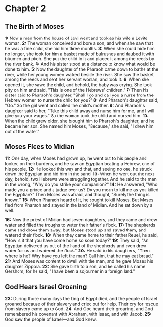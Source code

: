 # Chapter 2

## The Birth of Moses

**1:** Now a man from the house of Levi went and took as his wife a Levite woman.
**2:** The woman conceived and bore a son, and when she saw that he was a fine child, she hid him three months.
**3:** When she could hide him no longer, she took for him a basket made of bulrushes and daubed it with bitumen and pitch. She put the child in it and placed it among the reeds by the river bank.
**4:** And his sister stood at a distance to know what would be done to him.
**5:** Now the daughter of the Pharaoh came down to bathe at the river, while her young women walked beside the river. She saw the basket among the reeds and sent her servant woman, and took it.
**6:** When she opened it, she sawe the child, and behold, the baby was crying. She took pity on him and said, "This is one of the Hebrews' children."
**7:** Then his sister said to Pharaoh's daughter, "Shall I go and call you a nurse from the Hebrew women to nurse the child for you?"
**8:** And Pharaoh's daughter said, "Go." So the girl went and called the child's mother.
**9:** And Pharaoh's daughter said to her, "Take this child away and nurse him for me, and I will give you your wages." So the woman took the child and nursed him.
**10:** When the child grew older, she brought him to Pharaoh's daughter, and he became her son. She named him Moses, "Because," she said, "I drew him out of the water."

## Moses Flees to Midian

**11:** One day, when Moses had grown up, he went out to his people and looked on their burdens, and he saw an Egyptian beating a Hebrew, one of his people.
**12:** He looked this way and that, and seeing no one, he struck down the Egytpian and hid him in the sand.
**13:** When he went out the next day, behold, two Hebrews were struggling together. And he said to the man in the wrong, "Why do you strike your companion?"
**14:** He answered, "Who made you a prince and a judge over us? Do you mean to kill me as you killed the Egyptian?" Then Moses was afraid, and thought, "Surely the thing is known."
**15:** When Pharaoh heard of it, he sought to kill Moses. But Moses fled from Pharaoh and stayed in the land of Midian. And he sat down by a well.

**16:** Now the priest of Midian had seven daughters, and they came and drew water and filled the troughs to water their father's flock.
**17:** The shepherds came and drove them away, but Moses stood up and saved them, and watered their flock.
**18:** When they came home to their father Reuel, he said, "How is it that you have come home so soon today?"
**19:** They said, "An Egyptian delivered us out of the hand of the shepherds and even drew water for us and watered the flock."
**20:** He said to his daughters, "Then where is he? Why have you left the man? Call him, that he may eat bread."
**21:** And Moses was content to dwell with the man, and he gave Moses his daughter Zippora.
**22:** She gave birth to a son, and he called his name Gershom, for he said, "I have been a sojourner in a foreign land."

## God Hears Israel Groaning

**23:** During those many days the king of Egypt died, and the people of Israel groaned because of their slavery and cried out for help. Their cry for rescue from slavery came up to God.
**24:** And God heard their groaning, and God remembered his covenant with Abraham, with Isaac, and with Jacob.
**25:** God saw the people of Israel—and God knew.
